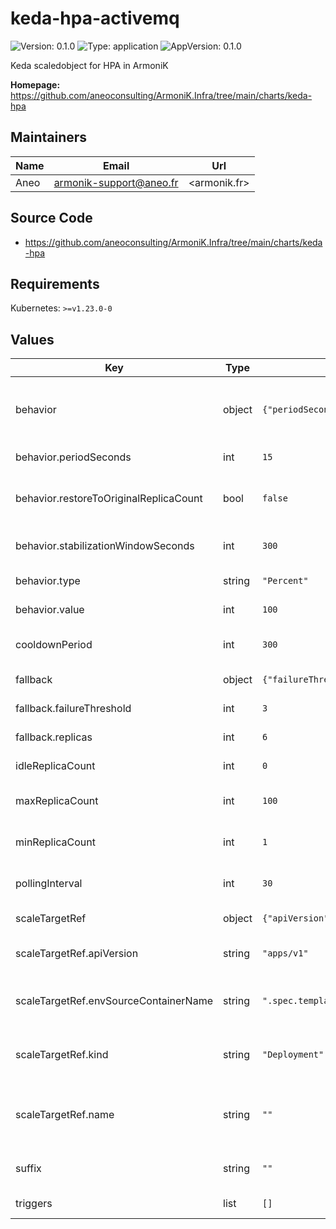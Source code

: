 # keda-hpa-activemq

![Version: 0.1.0](https://img.shields.io/badge/Version-0.1.0-informational?style=flat-square) ![Type: application](https://img.shields.io/badge/Type-application-informational?style=flat-square) ![AppVersion: 0.1.0](https://img.shields.io/badge/AppVersion-0.1.0-informational?style=flat-square)

Keda scaledobject for HPA in ArmoniK

**Homepage:** <https://github.com/aneoconsulting/ArmoniK.Infra/tree/main/charts/keda-hpa>

## Maintainers

| Name | Email | Url |
| ---- | ------ | --- |
| Aneo | <armonik-support@aneo.fr> | <armonik.fr> |

## Source Code

* <https://github.com/aneoconsulting/ArmoniK.Infra/tree/main/charts/keda-hpa>

## Requirements

Kubernetes: `>=v1.23.0-0`

## Values

| Key | Type | Default | Description |
|-----|------|---------|-------------|
| behavior | object | `{"periodSeconds":15,"restoreToOriginalReplicaCount":false,"stabilizationWindowSeconds":300,"type":"Percent","value":100}` | Advanced options to manage the behavior of the HPA |
| behavior.periodSeconds | int | `15` | Period in seconds |
| behavior.restoreToOriginalReplicaCount | bool | `false` | Restore to the original replicas count |
| behavior.stabilizationWindowSeconds | int | `300` | Stabilization window in seconds |
| behavior.type | string | `"Percent"` | Type of the target |
| behavior.value | int | `100` | Value of the target |
| cooldownPeriod | int | `300` | Cooldown period in seconds |
| fallback | object | `{"failureThreshold":3,"replicas":6}` | Fallback options |
| fallback.failureThreshold | int | `3` | Threshold of failures |
| fallback.replicas | int | `6` | Number of replicas |
| idleReplicaCount | int | `0` | Count of idle replicas |
| maxReplicaCount | int | `100` | Maximum count of replicas |
| minReplicaCount | int | `1` | Minimum count of replicas |
| pollingInterval | int | `30` | Polling interval in seconds |
| scaleTargetRef | object | `{"apiVersion":"apps/v1","envSourceContainerName":".spec.template.spec.containers[0]","kind":"Deployment","name":""}` | Scale target reference |
| scaleTargetRef.apiVersion | string | `"apps/v1"` | Kubernetes API version to be used |
| scaleTargetRef.envSourceContainerName | string | `".spec.template.spec.containers[0]"` | Name of the container to be scaled |
| scaleTargetRef.kind | string | `"Deployment"` | Kid of the Kubernetes resource to be scaled |
| scaleTargetRef.name | string | `""` | Name of the Kubernetes resource to be scaled |
| suffix | string | `""` | Suffix to add to the resource |
| triggers | list | `[]` | Triggers for HPA |
